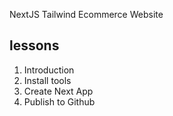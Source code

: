 NextJS Tailwind Ecommerce Website

## lessons

1. Introduction
2. Install tools
3. Create Next App
4. Publish to Github